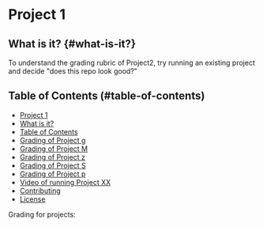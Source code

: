 # Project 1 <a name="project-1"></a>
## What is it? {#what-is-it?}
To understand the grading rubric of Project2, try running an existing project and decide "does this repo look good?"

## Table of Contents (#table-of-contents)
- [Project 1](#project-1)
- [What is it?](#what-is-it?)
- [Table of Contents](#table-of-contents)
- [Grading of Project g](#project-g)
- [Grading of Project M](#project-M)
- [Grading of Project z](#project-z)
- [Grading of Project S](#project-S)
- [Grading of Project	p](#project-p)
- [Video of running Project XX](#video-project_XX)
- [Contributing](#contributing)
- [License](#license)

Grading for projects:
